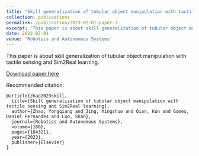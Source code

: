 ```yaml
---
title: "Skill generalization of tubular object manipulation with tactile sensing and Sim2Real learning"
collection: publications
permalink: /publication/2023-02-01-paper-3
excerpt: 'This paper is about skill generalization of tubular object manipulation with tactile sensing and Sim2Real learning.'
date: 2023-02-01
venue: 'Robotics and Autonomous Systems'
---
```

This paper is about skill generalization of tubular object manipulation with tactile sensing and Sim2Real learning.

[Download paper here](https://rancho-zhao.github.io/files/paper3.pdf)

Recommended citation: 
```
@article{zhao2023skill,
  title={Skill generalization of tubular object manipulation with tactile sensing and Sim2Real learning},
  author={Zhao, Yongqiang and Jing, Xingshuo and Qian, Kun and Gomes, Daniel Fernandes and Luo, Shan},
  journal={Robotics and Autonomous Systems},
  volume={160},
  pages={104321},
  year={2023},
  publisher={Elsevier}
}
```